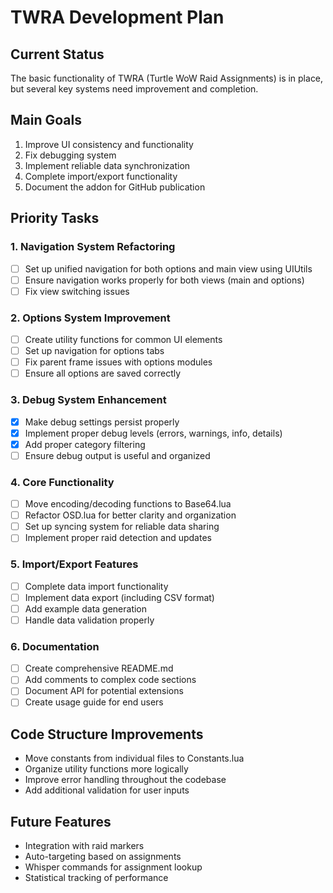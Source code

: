 # TWRA Development Plan

## Current Status
The basic functionality of TWRA (Turtle WoW Raid Assignments) is in place, but several key systems need improvement and completion.

## Main Goals
1. Improve UI consistency and functionality
2. Fix debugging system
3. Implement reliable data synchronization
4. Complete import/export functionality
5. Document the addon for GitHub publication

## Priority Tasks

### 1. Navigation System Refactoring
- [ ] Set up unified navigation for both options and main view using UIUtils
- [ ] Ensure navigation works properly for both views (main and options)
- [ ] Fix view switching issues

### 2. Options System Improvement
- [ ] Create utility functions for common UI elements
- [ ] Set up navigation for options tabs
- [ ] Fix parent frame issues with options modules
- [ ] Ensure all options are saved correctly

### 3. Debug System Enhancement
- [x] Make debug settings persist properly
- [x] Implement proper debug levels (errors, warnings, info, details)
- [x] Add proper category filtering
- [ ] Ensure debug output is useful and organized

### 4. Core Functionality
- [ ] Move encoding/decoding functions to Base64.lua
- [ ] Refactor OSD.lua for better clarity and organization
- [ ] Set up syncing system for reliable data sharing
- [ ] Implement proper raid detection and updates

### 5. Import/Export Features
- [ ] Complete data import functionality
- [ ] Implement data export (including CSV format)
- [ ] Add example data generation
- [ ] Handle data validation properly

### 6. Documentation
- [ ] Create comprehensive README.md
- [ ] Add comments to complex code sections
- [ ] Document API for potential extensions
- [ ] Create usage guide for end users

## Code Structure Improvements
- Move constants from individual files to Constants.lua
- Organize utility functions more logically
- Improve error handling throughout the codebase
- Add additional validation for user inputs

## Future Features
- Integration with raid markers
- Auto-targeting based on assignments
- Whisper commands for assignment lookup
- Statistical tracking of performance
